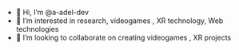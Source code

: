 - 👋 Hi, I’m @a-adel-dev
- 👀 I’m interested in research, videogames , XR technology, Web technologies
- 💞️ I’m looking to collaborate on creating videogames , XR projects
<!--- 📫 How to reach me on github-->

<!---
a-adel-dev/a-adel-dev is a ✨ special ✨ repository because its `README.md` (this file) appears on your GitHub profile.
You can click the Preview link to take a look at your changes.
--->
